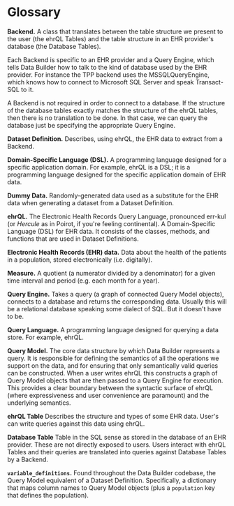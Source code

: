 # Glossary

**Backend.**
A class that translates between the table structure we present to the user (the ehrQL Tables) and the table structure in an EHR provider's database (the Database Tables).

Each Backend is specific to an EHR provider and a Query Engine, which tells Data Builder how to talk to the kind of database used by the EHR provider. For instance the TPP backend uses the MSSQLQueryEngine, which knows how to connect to Microsoft SQL Server and speak Transact-SQL to it.

A Backend is not required in order to connect to a database. If the structure of the database tables exactly matches the structure of the ehrQL tables, then there is no translation to be done. In that case, we can query the database just be specifying the appropriate Query Engine.

**Dataset Definition.**
Describes, using ehrQL, the EHR data to extract from a Backend.

**Domain-Specific Language (DSL).**
A programming language designed for a specific application domain.
For example, ehrQL is a DSL;
it is a programming language designed for the specific application domain of EHR data.

**Dummy Data.**
Randomly-generated data used as a substitute for the EHR data when generating a dataset from a Dataset Definition.

**ehrQL.**
The Electronic Health Records Query Language, pronounced  err-kul (or *Hercule* as in Poirot, if you're feeling continental).
A Domain-Specific Language (DSL) for EHR data.
It consists of the classes, methods, and functions that are used in Dataset Definitions.

**Electronic Health Records (EHR) data.**
Data about the health of the patients in a population, stored electronically (i.e. digitally).

**Measure.**
A quotient (a numerator divided by a denominator) for a given time interval and period (e.g. each month for a year).

**Query Engine.**
Takes a query (a graph of connected Query Model objects), connects to a database and returns the corresponding data. Usually this will be a relational database speaking some dialect of SQL. But it doesn't have to be.

**Query Language.**
A programming language designed for querying a data store.
For example, ehrQL.

**Query Model.**
The core data structure by which Data Builder represents a query. It is responsible for defining the semantics of all the operations we support on the data, and for ensuring that only semantically valid queries can be constructed. When a user writes ehrQL this constructs a graph of Query Model objects that are then passed to a Query Engine for execution. This provides a clear boundary between the syntactic surface of ehrQL (where expressiveness and user convenience are paramount) and the underlying semantics.

**ehrQL Table**
Describes the structure and types of some EHR data. User's can write queries against this data using ehrQL.

**Database Table**
Table in the SQL sense as stored in the database of an EHR provider. These are not directly exposed to users. Users interact with ehrQL Tables and their queries are translated into queries against Database Tables by a Backend.

**`variable_definitions`.**
Found throughout the Data Builder codebase, the Query Model equivalent of a Dataset Definition. Specifically, a dictionary that maps column names to Query Model objects (plus a `population` key that defines the population).
